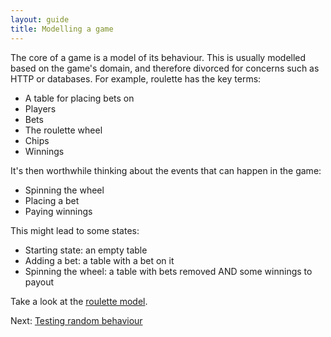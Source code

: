 ```yaml
---
layout: guide
title: Modelling a game
---
```

The core of a game is a model of its behaviour. This is usually modelled based on the game's domain, and therefore divorced for concerns such as HTTP or databases. For example, roulette has the key terms:

* A table for placing bets on
* Players
* Bets
* The roulette wheel
* Chips
* Winnings

It's then worthwhile thinking about the events that can happen in the game:

* Spinning the wheel
* Placing a bet
* Paying winnings

This might lead to some states:

* Starting state: an empty table
* Adding a bet: a table with a bet on it
* Spinning the wheel: a table with bets removed AND some winnings to payout

Take a look at the [roulette model](https://github.com/phoebus-games/gf/tree/master/src/main/scala/roulette/model).

Next: [Testing random behaviour](testing-random-behaviour)

